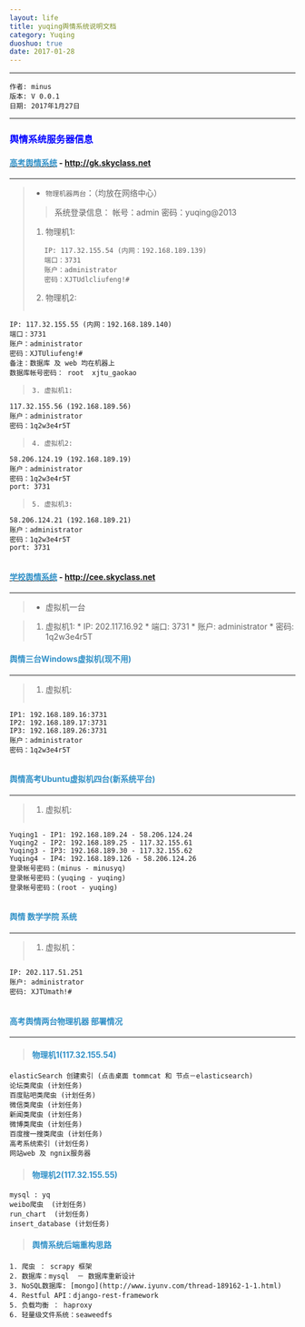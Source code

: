 ```yaml
---
layout: life
title: yuqing舆情系统说明文档
category: Yuqing
duoshuo: true
date: 2017-01-28
---
```


******

	作者: minus
	版本: V 0.0.1
	日期: 2017年1月27日

<!-- more -->

*******

### <font color="blue" style="font-weight:bold">舆情系统服务器信息</font>

#### [<font color="#3090C7" style="font-weight:bold">高考舆情系统</font>](http://gk.skyclass.net) - http://gk.skyclass.net
***
> * ```物理机器两台```：（均放在网络中心）	
> 
>>    系统登录信息：
>>    帐号：admin
>>    密码：yuqing@2013
> 
>
> 1. 物理机1:
> ```    
>    IP: 117.32.155.54 (内网：192.168.189.139) 
>    端口：3731
>    账户：administrator
>    密码：XJTUdlcliufeng!# 
> ```
> 2. 物理机2:
> ```
    IP: 117.32.155.55 (内网：192.168.189.140)
    端口：3731
    账户：administrator
    密码：XJTUliufeng!#
    备注：数据库 及 web 均在机器上
    数据库帐号密码： root  xjtu_gaokao	
> ```
> 3. 虚拟机1:
> ```
    117.32.155.56 (192.168.189.56)
    账户：administrator
    密码：1q2w3e4r5T	
> ```
> 4. 虚拟机2: 
> ```
    58.206.124.19 (192.168.189.19)
    账户：administrator
    密码：1q2w3e4r5T
    port: 3731
> ```
> 5. 虚拟机3:
> ```
    58.206.124.21 (192.168.189.21)
    账户：administrator
    密码：1q2w3e4r5T
    port: 3731
> ```

#### [<font color="#3090C7" style="font-weight:bold">学校舆情系统</font>](http://cee.skyclass.net) - http://cee.skyclass.net
***
>
> * 虚拟机一台

> 1. 虚拟机1:
    * IP: 202.117.16.92
    * 端口: 3731
    * 账户: administrator
    * 密码: 1q2w3e4r5T

#### <font color="#3090C7" style="font-weight:bold">舆情三台Windows虚拟机(现不用)</font>
___
> 1. 虚拟机:
> ```
    IP1: 192.168.189.16:3731
    IP2: 192.168.189.17:3731
    IP3: 192.168.189.26:3731
    账户：administrator
    密码：1q2w3e4r5T
> ```

#### <font color="#3090C7" style="font-weight:bold">舆情高考Ubuntu虚拟机四台(新系统平台)</font>
___
>
> 1. 虚拟机:
> ```
    Yuqing1 - IP1: 192.168.189.24 - 58.206.124.24
    Yuqing2 - IP2: 192.168.189.25 - 117.32.155.61
    Yuqing3 - IP3: 192.168.189.30 - 117.32.155.62
    Yuqing4 - IP4: 192.168.189.126 - 58.206.124.26
    登录帐号密码：(minus - minusyq)
    登录帐号密码：(yuqing - yuqing)
    登录帐号密码：(root - yuqing)
> ```
    
#### <font color="#3090C7" style="font-weight:bold">舆情 数学学院 系统</font>
___
> 1. 虚拟机：
> ```
    IP: 202.117.51.251
    账户: administrator
    密码: XJTUmath!#
> ```

#### <font color="#3090C7" style="font-weight:bold">高考舆情两台物理机器 部署情况</font>
___
> #### <font color="#3090C7" style="font-weight:bold">物理机1(117.32.155.54)</font>
    elasticSearch 创建索引 (点击桌面 tommcat 和 节点－elasticsearch)
    论坛类爬虫 (计划任务)
    百度贴吧类爬虫 (计划任务)
    微信类爬虫 (计划任务)
    新闻类爬虫 (计划任务)
    微博类爬虫 (计划任务)
    百度搜一搜类爬虫 (计划任务)
    高考系统索引 (计划任务)
    网站web 及 ngnix服务器

> #### <font color="#3090C7" style="font-weight:bold">物理机2(117.32.155.55)</font>
    mysql : yq
    weibo爬虫  (计划任务)
    run_chart  (计划任务)
    insert_database (计划任务)
	
> #### <font color="#3090C7" style="font-weight:bold">舆情系统后端重构思路</font>
    1. 爬虫 ： scrapy 框架
    2. 数据库：mysql  － 数据库重新设计
    3. NoSQL数据库: [mongo](http://www.iyunv.com/thread-189162-1-1.html)
    4. Restful API：django-rest-framework
    5. 负载均衡 ： haproxy
    6. 轻量级文件系统：seaweedfs

